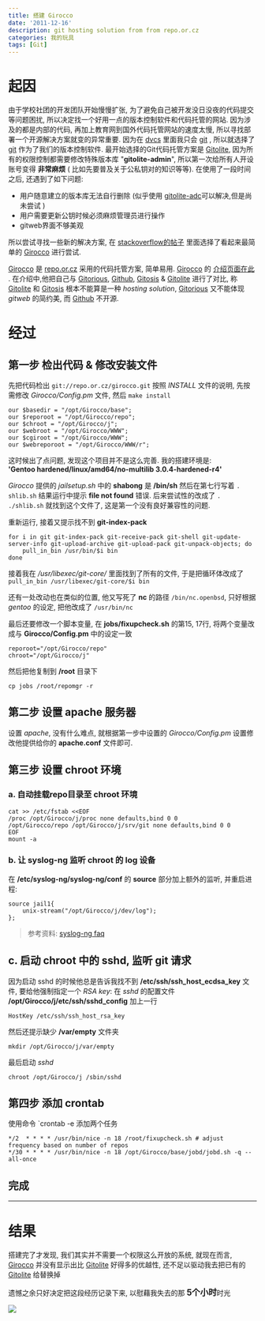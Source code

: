```yaml
---
title: 搭建 Girocco
date: '2011-12-16'
description: git hosting solution from from repo.or.cz
categories: 我的玩具
tags: [Git]
---
```

[1]: http://en.wikipedia.org/wiki/Distributed_Version_Control_System
[2]: http://www.worldhello.net/2011/11/30/05-gitolite-adc.html
[3]: http://stackoverflow.com/questions/438163/whats-the-best-web-interface-for-git-repositories "What's the best Web interface for Git repositories?"
[4]: http://repo.or.cz/w/girocco.git/blob/HEAD:/README
[5]: http://www.campin.net/syslog-ng/faq.html#chroot
[git]: http://git-scm.com/
[Gitolite]: http://www.ossxp.com/doc/git/gitolite.html
[Girocco]: http://repo.or.cz/w/girocco.git/
[repo.or.cz]: http://repo.or.cz/
[Gitorious]: http://gitorious.org/
[Github]: https://github.com
[Gitosis]: http://progit.org/book/zh/ch4-7.html

# 起因

由于学校社团的开发团队开始慢慢扩张, 
为了避免自己被开发没日没夜的代码提交等问题困扰, 
所以决定找一个好用一点的版本控制软件和代码托管的网站. 
因为涉及的都是内部的代码, 再加上教育网到国外代码托管网站的速度太慢, 
所以寻找部署一个开源解决方案就变的异常重要. 
因为在 [dvcs][1] 里面我只会 [git][] , 
所以就选择了 [git][] 作为了我们的版本控制软件. 
最开始选择的Git代码托管方案是 [Gitolite][], 
因为所有的权限控制都需要修改特殊版本库 "__gitolite-admin__",
所以第一次给所有人开设账号变得 __非常麻烦__
( 比如先要普及关于公私钥对的知识等等). 
在使用了一段时间之后, 还遇到了如下问题:


* 用户随意建立的版本库无法自行删除 (似乎使用 [gitolite-adc][2]可以解决,但是尚未尝试 )
* 用户需要更新公钥时候必须麻烦管理员进行操作
* gitweb界面不够美观

所以尝试寻找一些新的解决方案, 在 [stackoverflow的帖子][3]
里面选择了看起来最简单的 [Girocco][] 进行尝试.

[Girocco][] 是 [repo.or.cz][] 采用的代码托管方案, 简单易用.
[Girocco][] 的 [介绍页面在此][4] . 在介绍中,他把自己与 [Gitorious][], [Github][], [Gitosis][] & [Gitolite][] 进行了对比, 称 [Gitolite][] 和 [Gitosis][] 根本不能算是一种 _hosting solution_, [Gitorious][] 又不能体现 _gitweb_ 的简约美, 而 [Github][] 不开源.

# 经过

## 第一步 检出代码 & 修改安装文件 

先把代码检出 `git://repo.or.cz/girocco.git` 按照 _INSTALL_ 文件的说明, 先按需修改 _Girocco/Config.pm_ 文件, 然后 `make install`

	our $basedir = "/opt/Girocco/base";
	our $reporoot = "/opt/Girocco/repo";
	our $chroot = "/opt/Girocco/j";
	our $webroot = "/opt/Girocco/WWW";
	our $cgiroot = "/opt/Girocco/WWW";
	our $webreporoot = "/opt/Girocco/WWW/r";

这时候出了点问题, 发现这个项目并不是这么完善. 我的搭建环境是:  
__'Gentoo hardened/linux/amd64/no-multilib 3.0.4-hardened-r4'__

_Girocco_ 提供的 _jailsetup.sh_ 中的 __shabong__ 是 __/bin/sh__ 然后在第七行写着 `. shlib.sh` 结果运行中提示 __file not found__ 错误. 后来尝试性的改成了 `. ./shlib.sh` 就找到这个文件了, 这是第一个没有良好兼容性的问题.

重新运行, 接着又提示找不到 __git-index-pack__

	for i in git git-index-pack git-receive-pack git-shell git-update-server-info git-upload-archive git-upload-pack git-unpack-objects; do
	    pull_in_bin /usr/bin/$i bin
	done

接着我在 _/usr/libexec/git-core/_ 里面找到了所有的文件, 于是把循环体改成了 `pull_in_bin /usr/libexec/git-core/$i bin`

还有一处改动也在类似的位置, 他又写死了 __nc__ 的路径 `/bin/nc.openbsd`, 只好根据 _gentoo_ 的设定, 把他改成了 `/usr/bin/nc`

最后还要修改一个脚本变量, 在 __jobs/fixupcheck.sh__ 的第15, 17行, 将两个变量改成与 __Girocco/Config.pm__ 中的设定一致

	reporoot="/opt/Girocco/repo"
	chroot="/opt/Girocco/j"

然后把他复制到 __/root__ 目录下

	cp jobs /root/repomgr -r

## 第二步 设置 apache 服务器

设置 _apache_, 没有什么难点, 就根据第一步中设置的 _Girocco/Config.pm_ 设置修改他提供给你的 __apache.conf__ 文件即可.

## 第三步 设置 chroot 环境

### a. 自动挂载repo目录至 chroot 环境

	cat >> /etc/fstab <<EOF
	/proc /opt/Girocco/j/proc none defaults,bind 0 0
	/opt/Girocco/repo /opt/Girocco/j/srv/git none defaults,bind 0 0
	EOF
	mount -a

### b. 让 syslog-ng 监听 chroot 的 log 设备

在 __/etc/syslog-ng/syslog-ng/conf__ 的 __source__ 部分加上额外的监听, 并重启进程:

	source jail1{
	    unix-stream("/opt/Girocco/j/dev/log");
	};

> 参考资料: [syslog-ng faq][5]

## c. 启动 chroot 中的 sshd, 监听 git 请求

因为启动 sshd 的时候他总是告诉我找不到 __/etc/ssh/ssh_host_ecdsa_key__ 文件, 要给他强制指定一个 _RSA key_: 在 _sshd_ 的配置文件 __/opt/Girocco/j/etc/ssh/sshd_config__ 加上一行

	HostKey /etc/ssh/ssh_host_rsa_key

然后还提示缺少 __/var/empty__ 文件夹

	mkdir /opt/Girocco/j/var/empty

最后启动 _sshd_

	chroot /opt/Girocco/j /sbin/sshd

## 第四步 添加 crontab

使用命令 `crontab -e 添加两个任务

	*/2  * * * * /usr/bin/nice -n 18 /root/fixupcheck.sh # adjust frequency based on number of repos
	*/30 * * * * /usr/bin/nice -n 18 /opt/Girocco/base/jobd/jobd.sh -q --all-once

## 完成

---

# 结果

搭建完了才发现, 我们其实并不需要一个权限这么开放的系统, 就现在而言, [Girocco][] 并没有显示出比 [Gitolite][] 好得多的优越性, 还不足以驱动我去把已有的 [Gitolite][] 给替换掉

遗憾之余只好决定把这段经历记录下来, 以慰藉我失去的那 <big>__5个小时__</big>时光

[![]({{urls.media}}/girocco_crhan.jpeg)](http://www.flickr.com/photos/cncrhan/6572992149/)